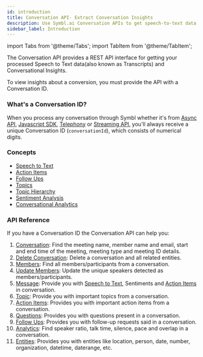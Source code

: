 ```yaml
---
id: introduction
title: Conversation API- Extract Conversation Insights
description: Use Symbl.ai Conversation APIs to get speech-to-text data and actionable insights from your conversations. Learn more.
sidebar_label: Introduction
---
```


import Tabs from '@theme/Tabs';
import TabItem from '@theme/TabItem';

The Conversation API provides a REST API interface for getting your processed Speech to Text data(also known as Transcripts) and Conversational Insights.

To view insights about a conversion, you must provide the API with a Conversation ID.

### What's a Conversation ID?
When you process any conversation through Symbl whether it's from [Async API](/docs/async-api/overview/introduction), [Javascript SDK](/docs/javascript-sdk/overview/introduction), [Telephony](/docs/telephony/introduction) or [Streaming API](/docs/streamingapi/overview/introduction), you'll always receive a unique Conversation ID (`conversationId`), which consists of numerical digits.


### Concepts

* [Speech to Text](/docs/concepts/speech-to-text)
* [Action Items](/docs/concepts/action-items)
* [Follow Ups](/docs/concepts/follow-ups)
* [Topics](/docs/concepts/topics)
* [Topic Hierarchy](/docs/concepts/topic-hierarchy)
* [Sentiment Analysis](/docs/concepts/sentiment-analysis)
* [Conversational Analytics](/docs/concepts/conversational-analytics)




### API Reference

If you have a Conversation ID the Conversation API can help you:
1. [Conversation](/docs/conversation-api/conversation-data):  Find the meeting name, member name and email, start and end time of the meeting, meeting type and meeting ID details.
2. [Delete Conversation](/docs/conversation-api/delete-conversation): Delete a conversation and all related entities.
3. [Members](/docs/conversation-api/members): Find all members/participants from a conversation.
4. [Update Members](/docs/conversation-api/update-members): Update the unique speakers detected as members/participants.
5. [Message](/docs/conversation-api/messages): Provide you with [Speech to Text](/docs/concepts/speech-to-text), Sentiments and [Action Items](/docs/concepts/action-items) in conversation.
6. [Topic](/docs/conversation-api/get-topics): Provide you with important topics from a conversation.
7. [Action Items](/docs/conversation-api/action-items): Provides you with important action items from a conversation.
8. [Questions](/docs/conversation-api/questions): Provides you with questions present in a conversation.
9. [Follow Ups](/docs/conversation-api/follow-ups): Provides you with follow-up requests said in a conversation.
10. [Analytics](/docs/conversation-api/analytics):  Find speaker ratio, talk time, silence, pace and overlap in a conversation.
11. [Entities](/docs/conversation-api/entities): Provides you with entities like location, person, date, number, organization, datetime, daterange, etc.
